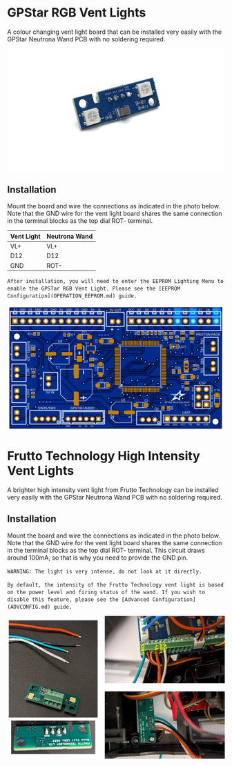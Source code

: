 # GPStar RGB Vent Lights

A colour changing vent light board that can be installed very easily with the GPStar Neutrona Wand PCB with no soldering required.

![](images/GPStar-RGB-Vent-Lights.jpg)

## Installation

Mount the board and wire the connections as indicated in the photo below. Note that the GND wire for the vent light board shares the same connection in the terminal blocks as the top dial ROT- terminal.

| Vent Light | Neutrona Wand |
|------------|---------------|
| VL+ | VL+  |
| D12	| D12  |
| GND | ROT- |


`After installation, you will need to enter the EEPROM Lighting Menu to enable the GPSTar RGB Vent Light. Please see the [EEPROM Configuration](OPERATION_EEPROM.md) guide.`

![](images/GPStar_RGB_Vent_Light_Hookup.jpg)

# Frutto Technology High Intensity Vent Lights

A brighter high intensity vent light from Frutto Technology can be installed very easily with the GPStar Neutrona Wand PCB with no soldering required.

## Installation

Mount the board and wire the connections as indicated in the photo below. Note that the GND wire for the vent light board shares the same connection in the terminal blocks as the top dial ROT- terminal. This circuit draws around 100mA, so that is why you need to provide the GND pin.

`WARNING: The light is very intense, do not look at it directly.`

`By default, the intensity of the Frutto Technology vent light is based on the power level and firing status of the wand. If you wish to disable this feature, please see the [Advanced Configuration](ADVCONFIG.md) guide.`

![](images/frutto-vent-light.png)
